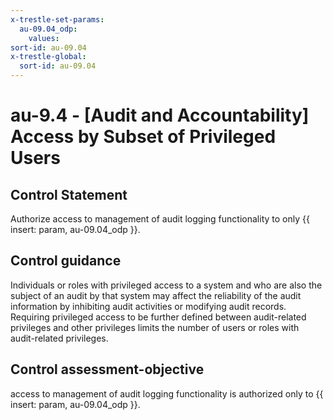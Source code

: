 ```yaml
---
x-trestle-set-params:
  au-09.04_odp:
    values:
sort-id: au-09.04
x-trestle-global:
  sort-id: au-09.04
---
```


# au-9.4 - \[Audit and Accountability\] Access by Subset of Privileged Users

## Control Statement

Authorize access to management of audit logging functionality to only {{ insert: param, au-09.04_odp }}.

## Control guidance

Individuals or roles with privileged access to a system and who are also the subject of an audit by that system may affect the reliability of the audit information by inhibiting audit activities or modifying audit records. Requiring privileged access to be further defined between audit-related privileges and other privileges limits the number of users or roles with audit-related privileges.

## Control assessment-objective

access to management of audit logging functionality is authorized only to {{ insert: param, au-09.04_odp }}.
